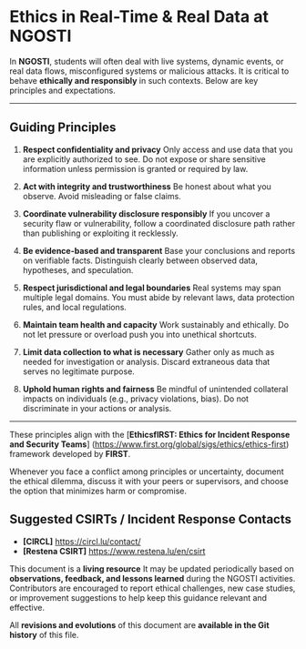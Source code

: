 # Ethics in Real-Time & Real Data at NGOSTI

In **NGOSTI**, students will often deal with live systems, dynamic events, or
real data flows, misconfigured systems or malicious attacks. It is critical
to behave **ethically and responsibly** in such contexts. Below are key
principles and expectations.

---

## Guiding Principles

1. **Respect confidentiality and privacy**
   Only access and use data that you are explicitly authorized to see.
   Do not expose or share sensitive information unless permission is granted
   or required by law.

2. **Act with integrity and trustworthiness**
   Be honest about what you observe. Avoid misleading or false claims.

3. **Coordinate vulnerability disclosure responsibly**
   If you uncover a security flaw or vulnerability, follow a coordinated
   disclosure path rather than publishing or exploiting it recklessly.

4. **Be evidence-based and transparent**
   Base your conclusions and reports on verifiable facts.
   Distinguish clearly between observed data, hypotheses, and speculation.

5. **Respect jurisdictional and legal boundaries**
   Real systems may span multiple legal domains.
   You must abide by relevant laws, data protection rules, and local
   regulations.

6. **Maintain team health and capacity**
   Work sustainably and ethically.
   Do not let pressure or overload push you into unethical shortcuts.

7. **Limit data collection to what is necessary**
   Gather only as much as needed for investigation or analysis.
   Discard extraneous data that serves no legitimate purpose.

8. **Uphold human rights and fairness**
   Be mindful of unintended collateral impacts on individuals (e.g., privacy
   violations, bias). Do not discriminate in your actions or analysis.

---

These principles align with the
[**EthicsfIRST: Ethics for Incident Response and Security Teams**]
(https://www.first.org/global/sigs/ethics/ethics-first)
framework developed by **FIRST**.

Whenever you face a conflict among principles or uncertainty, document the
ethical dilemma, discuss it with your peers or supervisors, and choose
the option that minimizes harm or compromise.

## Suggested CSIRTs / Incident Response Contacts

- **[CIRCL]**  https://circl.lu/contact/
- **[Restena CSIRT]**  https://www.restena.lu/en/csirt

This document is a **living resource**
It may be updated periodically based on **observations, feedback, and lessons learned** during the NGOSTI activities.
Contributors are encouraged to report ethical challenges, new case studies, or improvement suggestions to help keep this guidance relevant and effective.

All **revisions and evolutions** of this document are **available in the Git history** of this file.
